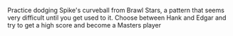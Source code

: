 Practice dodging Spike's curveball from Brawl Stars, a pattern that seems very difficult until you get used to it. Choose between Hank and Edgar and try to get a high score and become a Masters player
